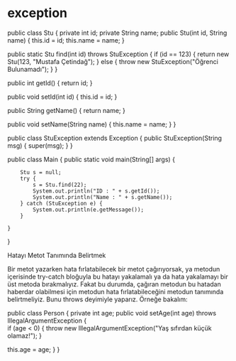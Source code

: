 # exception
public class Stu { private int id; private String name; 
public Stu(int id, String name) { this.id = id; this.name = name;     }

public static Stu find(int id) throws StuException { if (id == 123) { return new Stu(123, "Mustafa Çetindağ"); } else { throw new StuException("Öğrenci Bulunamadı");         }
    }

public int getId() { return id;     }

public void setId(int id) { this.id = id;     }

public String getName() { return name;     }

public void setName(String name) { this.name = name;     }
}

public class StuException extends Exception {
    public StuException(String msg) {
        super(msg);
    }
}

public class Main {
    public static void main(String[] args) {

        Stu s = null;
        try {
            s = Stu.find(22);
            System.out.println("ID : " + s.getId());
            System.out.println("Name : " + s.getName());
        } catch (StuException e) {
            System.out.println(e.getMessage());
        }

    }
}

Hatayı Metot Tanımında Belirtmek


Bir metot yazarken hata fırlatabilecek bir metot çağırıyorsak, ya metodun içerisinde try-catch bloğuyla bu hatayı yakalamalı ya da hata yakalamayı bir üst metoda bırakmalıyız. Fakat bu durumda, çağıran metodun bu hatadan haberdar olabilmesi için metodun hata fırlatabileceğini metodun tanımında belirtmeliyiz. Bunu throws deyimiyle yaparız. Örneğe bakalım:



public class Person { private int age; 
public void setAge(int age) throws IllegalArgumentException { 	
if (age < 0) 		{
throw new IllegalArgumentException("Yaş sıfırdan küçük olamaz!"); 		}

this.age = age; 	}
}
